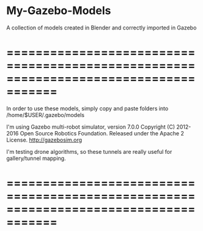 # My-Gazebo-Models
A collection of models created in Blender and correctly imported in Gazebo


=====================================================================================
=====================================================================================

In order to use these models, simply copy and paste folders into /home/$USER/.gazebo/models

I'm using Gazebo multi-robot simulator, version 7.0.0
Copyright (C) 2012-2016 Open Source Robotics Foundation.
Released under the Apache 2 License.
http://gazebosim.org

I'm testing drone algorithms, so these tunnels are really useful for gallery/tunnel mapping.


=====================================================================================
=====================================================================================
